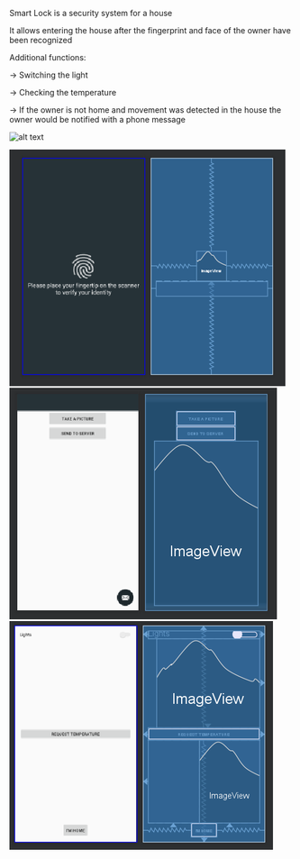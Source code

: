 Smart Lock is a security system for a house

It allows entering the house after the fingerprint and face of the owner have been recognized

Additional functions:

-> Switching the light

-> Checking the temperature

-> If the owner is not home and movement was detected in the house the owner would be notified with a phone message

![alt text](https://github.com/iWhite99/Smart-Lock/blob/master/lock.gif)

![alt text](https://github.com/iWhite99/Smart-Lock/blob/master/fingerprint.png)
![alt text](https://github.com/iWhite99/Smart-Lock/blob/master/take_send.png)
![alt text](https://github.com/iWhite99/Smart-Lock/blob/master/control.png)
